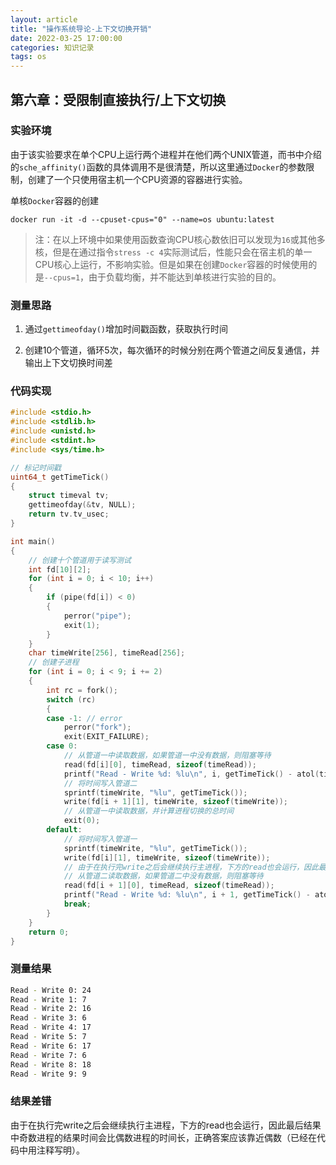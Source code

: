 ```yaml
---
layout: article
title: "操作系统导论-上下文切换开销"
date: 2022-03-25 17:00:00
categories: 知识记录
tags: os
---
```


## 第六章：受限制直接执行/上下文切换

### 实验环境

由于该实验要求在单个CPU上运行两个进程并在他们两个UNIX管道，而书中介绍的`sche_affinity()`函数的具体调用不是很清楚，所以这里通过`Docker`的参数限制，创建了一个只使用宿主机一个CPU资源的容器进行实验。

单核`Docker`容器的创建

```docker
docker run -it -d --cpuset-cpus="0" --name=os ubuntu:latest
```

> 注：在以上环境中如果使用函数查询CPU核心数依旧可以发现为`16`或其他多核，但是在通过指令`stress -c 4`实际测试后，性能只会在宿主机的单一CPU核心上运行，不影响实验。但是如果在创建`Docker`容器的时候使用的是`--cpus=1`，由于负载均衡，并不能达到单核进行实验的目的。

### 测量思路

1. 通过`gettimeofday()`增加时间戳函数，获取执行时间

2. 创建10个管道，循环5次，每次循环的时候分别在两个管道之间反复通信，并输出上下文切换时间差

### 代码实现

```c
#include <stdio.h>
#include <stdlib.h>
#include <unistd.h>
#include <stdint.h>
#include <sys/time.h>

// 标记时间戳
uint64_t getTimeTick()
{
    struct timeval tv;
    gettimeofday(&tv, NULL);
    return tv.tv_usec;
}

int main()
{
    // 创建十个管道用于读写测试
    int fd[10][2];
    for (int i = 0; i < 10; i++)
    {
        if (pipe(fd[i]) < 0)
        {
            perror("pipe");
            exit(1);
        }
    }
    char timeWrite[256], timeRead[256];
    // 创建子进程
    for (int i = 0; i < 9; i += 2)
    {
        int rc = fork();
        switch (rc)
        {
        case -1: // error
            perror("fork");
            exit(EXIT_FAILURE);
        case 0:
            // 从管道一中读取数据，如果管道一中没有数据，则阻塞等待
            read(fd[i][0], timeRead, sizeof(timeRead));
            printf("Read - Write %d: %lu\n", i, getTimeTick() - atol(timeRead));
            // 将时间写入管道二
            sprintf(timeWrite, "%lu", getTimeTick());
            write(fd[i + 1][1], timeWrite, sizeof(timeWrite));
            // 从管道一中读取数据，并计算进程切换的总时间
            exit(0);
        default:
            // 将时间写入管道一
            sprintf(timeWrite, "%lu", getTimeTick());
            write(fd[i][1], timeWrite, sizeof(timeWrite));
            // 由于在执行完write之后会继续执行主进程，下方的read也会运行，因此最后结果中奇数进程的结果时间会比偶数进程的时间长，正确答案应该靠近偶数
            // 从管道二读取数据，如果管道二中没有数据，则阻塞等待
            read(fd[i + 1][0], timeRead, sizeof(timeRead));
            printf("Read - Write %d: %lu\n", i + 1, getTimeTick() - atol(timeRead));
            break;
        }
    }
    return 0;
}
```

### 测量结果

```bash
Read - Write 0: 24
Read - Write 1: 7
Read - Write 2: 16
Read - Write 3: 6
Read - Write 4: 17
Read - Write 5: 7
Read - Write 6: 17
Read - Write 7: 6
Read - Write 8: 18
Read - Write 9: 9
```

### 结果差错

由于在执行完write之后会继续执行主进程，下方的read也会运行，因此最后结果中奇数进程的结果时间会比偶数进程的时间长，正确答案应该靠近偶数（已经在代码中用注释写明）。
